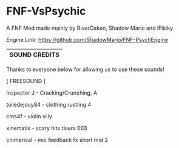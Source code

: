 # FNF-VsPsychic
A FNF Mod made mainly by RiverOaken, Shadow Mario and iFlicky

Engine Link: https://github.com/ShadowMario/FNF-PsychEngine

| SOUND CREDITS |
|---------------|

Thanks to everyone below for allowing us to use these sounds!


[ FREESOUND ]

Inspector J - Cracking/Crunching, A

toiledejouy84 - clothing rustling 4

cms4f - violin silly

xinematix - scary hits risers 003

chimerical - mic feedback fx short mid 2
